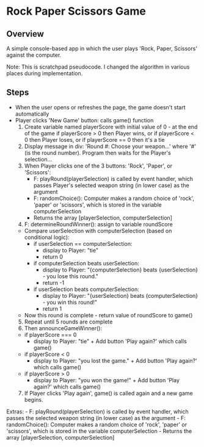 # Rock Paper Scissors Game

## Overview
A simple console-based app in which the user plays 'Rock, Paper, Scissors' against the computer.

Note: This is scratchpad pseudocode. I changed the algorithm in various places during implementation.

## Steps

- When the user opens or refreshes the page, the game doesn't start automatically
- Player clicks 'New Game' button: calls game() function
  1. Create variable named playerScore with initial value of 0 - at the end of the game if playerScore > 0 then Player wins, or if playerScore < 0 then Player loses, or if playerScore == 0 then it's a tie
  2. Display message in div: 'Round #: Choose your weapon...' where '#' (is the round number). Program then waits for the Player's selection...
  3. When Player clicks one of the 3 buttons: 'Rock', 'Paper', or 'Scissors':
      - F: playRound(playerSelection) is called by event handler, which passes Player's selected weapon string (in lower case) as the argument
      - F: randomChoice(): Computer makes a random choice of 'rock', 'paper' or 'scissors', which is stored in the variable computerSelection
      - Returns the array [playerSelection, computerSelection]
  4. F: determineRoundWinner(): assign to variable roundScore
    - Compare userSelection with computerSelection (based on conditional logic):
      - if userSelection == computerSelection: 
        - display to Player:  "tie"
        - return 0
      - if computerSelection beats userSelection: 
        - display to Player: "{computerSelection} beats {userSelection} - you lose this round."
        - return -1
      - if userSelection beats computerSelection:
        - display to Player: "{userSelection} beats {computerSelection} - you win this round!"
        - return 1
    - Now this round is complete - return value of roundScore to game() 
  5. Repeat until 5 rounds are complete
  6. Then announceGameWinner():
    - if playerScore === 0
      - display to Player: "tie" + Add button 'Play again?' which calls game() 
    - if playerScore < 0
      - display to Player: "you lost the game." + Add button 'Play again?' which calls game() 
    - if playerScore > 0
      - display to Player: "you won the game!" + Add button 'Play again?' which calls game() 
  7. If Player clicks 'Play again', game() is called again and a new game begins.

Extras:
    - F: playRound(playerSelection) is called by event handler, which passes the selected weapon string (in lower case) as the argument
      - F: randomChoice(): Computer makes a random choice of 'rock', 'paper' or 'scissors', which is stored in the variable computerSelection
      - Returns the array [playerSelection, computerSelection]
    
